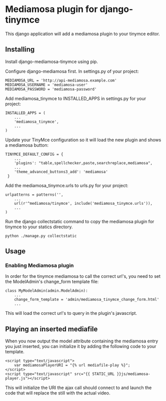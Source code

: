 # Mediamosa plugin for django-tinymce

This django application will add a mediamosa plugin to your tinymce
editor.

## Installing

Install django-mediamosa-tinymce using pip.

Configure django-mediamosa first. In settings.py of your project:

    MEDIAMOSA_URL = 'http://api-mediamosa.example.com'
    MEDIAMOSA_USERNAME = 'mediamosa-user'
    MEDIAMOSA_PASSWORD = 'mediamosa-password'

Add mediamosa_tinymce to INSTALLED_APPS in settings.py for your project:

    INSTALLED_APPS = (
        ...
        'mediamosa_tinymce',
        ...
    )

Update your TinyMce configuration so it will load the new plugin and shows
a mediamosa button:

    TINYMCE_DEFAULT_CONFIG = {
        ...
        'plugins': "table,spellchecker,paste,searchreplace,mediamosa",
        ...
        'theme_advanced_buttons3_add': 'mediamosa'
     }


Add the mediamosa_tinymce.urls to urls.py for your project:

    urlpatterns = patterns('',
        ...
        url(r'^mediamosa/tinymce', include('mediamosa_tinymce.urls')),
        ...
    )

Run the django collectstatic command to copy the mediamosa plugin for tinymce to your statics directory.

    python ./manage.py collectstatic

## Usage

### Enabling Mediamosa plugin

In order for the tinymce mediamosa to call the correct url's, you need to set
the ModelAdmin's change_form template file:

    class MyModelAdmin(admin.ModelAdmin):
        ...
        change_form_template = 'admin/mediamosa_tinymce_change_form.html'
        ...

This will load the correct url's to query in the plugin's javascript.

## Playing an inserted mediafile

When you now output the model attribute containing the mediamosa entry you just
inserted, you can initialize it by adding the following code to your template.

    <script type="text/javascript">
        var mediamosaPlayerURI = "{% url mediafile-play %}";
    </script>
    <script type="text/javascript" src="{{ STATIC_URL }}js/mediamosa-player.js"></script>

This will initialize the URI the ajax call should connect to and launch the
code that will replace the still with the actual video.
